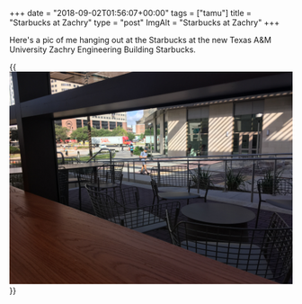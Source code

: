 +++
date = "2018-09-02T01:56:07+00:00"
tags = ["tamu"]
title = "Starbucks at Zachry"
type = "post"
ImgAlt = "Starbucks at Zachry"
+++

Here's a pic of me hanging out at the Starbucks at the new Texas A&M University
Zachry Engineering Building Starbucks.

{{<img src="zachry-at-starbucks.JPG" alt="Starbucks at Zachry">}}
